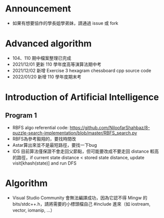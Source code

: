 # Announcement
* 如果有想要協作的學長姐學弟妹，請通過 issue 或 fork

# Advanced algorithm
* 104、110 期中檔案整理已完成
* 2021/12/01 更新 110 學年度高等演算法期中考
* 2021/12/02 新增 Exercise 3 hexagram chessboard cpp source code
* 2022/01/20 新增 110 學年度期末考

# Introduction of Artificial Intelligence
## Program 1
* RBFS algo referential code: https://github.com/NiloofarShahbaz/8-puzzle-search-implementation/blob/master/RBFS_search.py
* RBFS為參考毅翔的，要找時間改
* Astar算出來並不是最短路徑，要找一下bug
* IDS 目前算法僅保證不會走回父節點，但可能要改成不要走回 distance 較高的路徑，if current state distance < stored state distance, update visit[khash(state)] and run DFS

# Algorithm
* Visual Studio Community 會無法編譯成功，因為它認不得 Mingw 的 bits/stdc++.h，請將需要的小標頭檔自己 #include 進來（如 iostream, vector, iomanip, ...）





